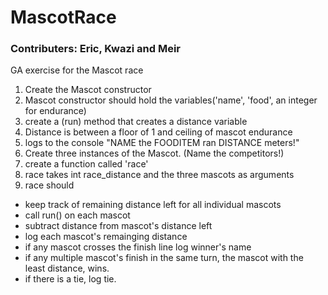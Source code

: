 # MascotRace
### Contributers: Eric, Kwazi and Meir
GA exercise for the Mascot race


1. Create the Mascot constructor 
2. Mascot constructor should hold the variables('name', 'food', an integer for endurance)
3. create a (run) method that creates a distance variable 
  4. Distance is between a floor of 1 and ceiling of mascot endurance
  5. logs to the console "NAME the FOODITEM ran DISTANCE meters!"
6. Create three instances of the Mascot. (Name the competitors!)
7. create a function called 'race'
  8. race takes int race_distance and the three mascots as arguments
9. race should 
 - keep track of remaining distance left for all individual mascots
 - call run() on each mascot
 - subtract distance from mascot's distance left
 - log each mascot's remainging distance
 - if any mascot crosses the finish line log winner's name
 - if any multiple mascot's finish in the same turn, the mascot with the least distance, wins.
 - if there is a tie, log tie.
